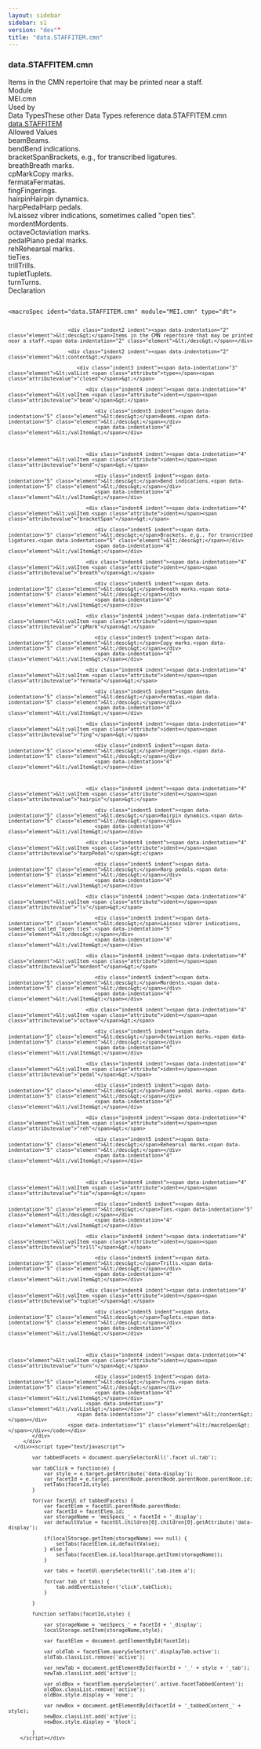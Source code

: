 ```yaml
---
layout: sidebar
sidebar: s1
version: "dev""
title: "data.STAFFITEM.cmn"
---
```

<div class="specPage">
   <div class="datatypeSpec">
      <h3 id="data.STAFFITEM.cmn">data.STAFFITEM.cmn</h3>
      <div class="specs">
         <div class="desc">Items in the CMN repertoire that may be printed near a staff.</div>
         <div class="facet module">
            <div class="label">Module</div>
            <div class="statement text">MEI.cmn</div>
         </div>
         <div class="facet usedBy" id="usedBy">
            <div class="label">Used by</div>
            <div class="statement list">
               <div class="classBox dtBox" title="Data Types">
                  <div class="classHeading"><label class="classLabel">Data Types</label><span class="classDesc">These other Data Types reference data.STAFFITEM.cmn</span></div>
                  <div class="classContent"><span class="ident datatype" data-ident="data.STAFFITEM" data-module="MEI" title="Items that may be printed above, below, or between staves."><a class="classLink" href="{{ site.baseurl }}/{{ page.version }}/data-types/data.staffitem.html">data.STAFFITEM</a></span></div>
               </div>
            </div>
         </div>
         <div class="facet allowedValues" id="allowedValues">
            <div class="label">Allowed Values</div>
            <div class="statement list">
               <div class="dataValueBox" id="beam"><span class="dataValue ident">beam</span><span class="dataValue desc">Beams.</span></div>
               <div class="dataValueBox" id="bend"><span class="dataValue ident">bend</span><span class="dataValue desc">Bend indications.</span></div>
               <div class="dataValueBox" id="bracketSpan"><span class="dataValue ident">bracketSpan</span><span class="dataValue desc">Brackets, e.g., for transcribed ligatures.</span></div>
               <div class="dataValueBox" id="breath"><span class="dataValue ident">breath</span><span class="dataValue desc">Breath marks.</span></div>
               <div class="dataValueBox" id="cpMark"><span class="dataValue ident">cpMark</span><span class="dataValue desc">Copy marks.</span></div>
               <div class="dataValueBox" id="fermata"><span class="dataValue ident">fermata</span><span class="dataValue desc">Fermatas.</span></div>
               <div class="dataValueBox" id="fing"><span class="dataValue ident">fing</span><span class="dataValue desc">Fingerings.</span></div>
               <div class="dataValueBox" id="hairpin"><span class="dataValue ident">hairpin</span><span class="dataValue desc">Hairpin dynamics.</span></div>
               <div class="dataValueBox" id="harpPedal"><span class="dataValue ident">harpPedal</span><span class="dataValue desc">Harp pedals.</span></div>
               <div class="dataValueBox" id="lv"><span class="dataValue ident">lv</span><span class="dataValue desc">Laissez vibrer indications, sometimes called "open ties".</span></div>
               <div class="dataValueBox" id="mordent"><span class="dataValue ident">mordent</span><span class="dataValue desc">Mordents.</span></div>
               <div class="dataValueBox" id="octave"><span class="dataValue ident">octave</span><span class="dataValue desc">Octaviation marks.</span></div>
               <div class="dataValueBox" id="pedal"><span class="dataValue ident">pedal</span><span class="dataValue desc">Piano pedal marks.</span></div>
               <div class="dataValueBox" id="reh"><span class="dataValue ident">reh</span><span class="dataValue desc">Rehearsal marks.</span></div>
               <div class="dataValueBox" id="tie"><span class="dataValue ident">tie</span><span class="dataValue desc">Ties.</span></div>
               <div class="dataValueBox" id="trill"><span class="dataValue ident">trill</span><span class="dataValue desc">Trills.</span></div>
               <div class="dataValueBox" id="tuplet"><span class="dataValue ident">tuplet</span><span class="dataValue desc">Tuplets.</span></div>
               <div class="dataValueBox" id="turn"><span class="dataValue ident">turn</span><span class="dataValue desc">Turns.</span></div>
            </div>
         </div>
         <div class="facet declaration">
            <div class="label">Declaration</div>
            <div class="statement declaration">
               <div class="code" xml:space="preserve" data-lang="ODD"><code>
                     <div class="indent1 indent"><span data-indentation="1" class="element">&lt;macroSpec <span class="attribute">ident=</span><span class="attributevalue">"data.STAFFITEM.cmn"</span> <span class="attribute">module=</span><span class="attributevalue">"MEI.cmn"</span> <span class="attribute">type=</span><span class="attributevalue">"dt"</span>&gt;</span>
                        
                        <div class="indent2 indent"><span data-indentation="2" class="element">&lt;desc&gt;</span>Items in the CMN repertoire that may be printed near a staff.<span data-indentation="2" class="element">&lt;/desc&gt;</span></div>
                        
                        <div class="indent2 indent"><span data-indentation="2" class="element">&lt;content&gt;</span>
                           
                           <div class="indent3 indent"><span data-indentation="3" class="element">&lt;valList <span class="attribute">type=</span><span class="attributevalue">"closed"</span>&gt;</span>
                              
                              <div class="indent4 indent"><span data-indentation="4" class="element">&lt;valItem <span class="attribute">ident=</span><span class="attributevalue">"beam"</span>&gt;</span>
                                 
                                 <div class="indent5 indent"><span data-indentation="5" class="element">&lt;desc&gt;</span>Beams.<span data-indentation="5" class="element">&lt;/desc&gt;</span></div>
                                 <span data-indentation="4" class="element">&lt;/valItem&gt;</span></div>
                              
                              
                              
                              <div class="indent4 indent"><span data-indentation="4" class="element">&lt;valItem <span class="attribute">ident=</span><span class="attributevalue">"bend"</span>&gt;</span>
                                 
                                 <div class="indent5 indent"><span data-indentation="5" class="element">&lt;desc&gt;</span>Bend indications.<span data-indentation="5" class="element">&lt;/desc&gt;</span></div>
                                 <span data-indentation="4" class="element">&lt;/valItem&gt;</span></div>
                              
                              <div class="indent4 indent"><span data-indentation="4" class="element">&lt;valItem <span class="attribute">ident=</span><span class="attributevalue">"bracketSpan"</span>&gt;</span>
                                 
                                 <div class="indent5 indent"><span data-indentation="5" class="element">&lt;desc&gt;</span>Brackets, e.g., for transcribed ligatures.<span data-indentation="5" class="element">&lt;/desc&gt;</span></div>
                                 <span data-indentation="4" class="element">&lt;/valItem&gt;</span></div>
                              
                              <div class="indent4 indent"><span data-indentation="4" class="element">&lt;valItem <span class="attribute">ident=</span><span class="attributevalue">"breath"</span>&gt;</span>
                                 
                                 <div class="indent5 indent"><span data-indentation="5" class="element">&lt;desc&gt;</span>Breath marks.<span data-indentation="5" class="element">&lt;/desc&gt;</span></div>
                                 <span data-indentation="4" class="element">&lt;/valItem&gt;</span></div>
                              
                              <div class="indent4 indent"><span data-indentation="4" class="element">&lt;valItem <span class="attribute">ident=</span><span class="attributevalue">"cpMark"</span>&gt;</span>
                                 
                                 <div class="indent5 indent"><span data-indentation="5" class="element">&lt;desc&gt;</span>Copy marks.<span data-indentation="5" class="element">&lt;/desc&gt;</span></div>
                                 <span data-indentation="4" class="element">&lt;/valItem&gt;</span></div>
                              
                              <div class="indent4 indent"><span data-indentation="4" class="element">&lt;valItem <span class="attribute">ident=</span><span class="attributevalue">"fermata"</span>&gt;</span>
                                 
                                 <div class="indent5 indent"><span data-indentation="5" class="element">&lt;desc&gt;</span>Fermatas.<span data-indentation="5" class="element">&lt;/desc&gt;</span></div>
                                 <span data-indentation="4" class="element">&lt;/valItem&gt;</span></div>
                              
                              <div class="indent4 indent"><span data-indentation="4" class="element">&lt;valItem <span class="attribute">ident=</span><span class="attributevalue">"fing"</span>&gt;</span>
                                 
                                 <div class="indent5 indent"><span data-indentation="5" class="element">&lt;desc&gt;</span>Fingerings.<span data-indentation="5" class="element">&lt;/desc&gt;</span></div>
                                 <span data-indentation="4" class="element">&lt;/valItem&gt;</span></div>
                              
                              
                              
                              <div class="indent4 indent"><span data-indentation="4" class="element">&lt;valItem <span class="attribute">ident=</span><span class="attributevalue">"hairpin"</span>&gt;</span>
                                 
                                 <div class="indent5 indent"><span data-indentation="5" class="element">&lt;desc&gt;</span>Hairpin dynamics.<span data-indentation="5" class="element">&lt;/desc&gt;</span></div>
                                 <span data-indentation="4" class="element">&lt;/valItem&gt;</span></div>
                              
                              <div class="indent4 indent"><span data-indentation="4" class="element">&lt;valItem <span class="attribute">ident=</span><span class="attributevalue">"harpPedal"</span>&gt;</span>
                                 
                                 <div class="indent5 indent"><span data-indentation="5" class="element">&lt;desc&gt;</span>Harp pedals.<span data-indentation="5" class="element">&lt;/desc&gt;</span></div>
                                 <span data-indentation="4" class="element">&lt;/valItem&gt;</span></div>
                              
                              <div class="indent4 indent"><span data-indentation="4" class="element">&lt;valItem <span class="attribute">ident=</span><span class="attributevalue">"lv"</span>&gt;</span>
                                 
                                 <div class="indent5 indent"><span data-indentation="5" class="element">&lt;desc&gt;</span>Laissez vibrer indications, sometimes called "open ties".<span data-indentation="5" class="element">&lt;/desc&gt;</span></div>
                                 <span data-indentation="4" class="element">&lt;/valItem&gt;</span></div>
                              
                              <div class="indent4 indent"><span data-indentation="4" class="element">&lt;valItem <span class="attribute">ident=</span><span class="attributevalue">"mordent"</span>&gt;</span>
                                 
                                 <div class="indent5 indent"><span data-indentation="5" class="element">&lt;desc&gt;</span>Mordents.<span data-indentation="5" class="element">&lt;/desc&gt;</span></div>
                                 <span data-indentation="4" class="element">&lt;/valItem&gt;</span></div>
                              
                              <div class="indent4 indent"><span data-indentation="4" class="element">&lt;valItem <span class="attribute">ident=</span><span class="attributevalue">"octave"</span>&gt;</span>
                                 
                                 <div class="indent5 indent"><span data-indentation="5" class="element">&lt;desc&gt;</span>Octaviation marks.<span data-indentation="5" class="element">&lt;/desc&gt;</span></div>
                                 <span data-indentation="4" class="element">&lt;/valItem&gt;</span></div>
                              
                              <div class="indent4 indent"><span data-indentation="4" class="element">&lt;valItem <span class="attribute">ident=</span><span class="attributevalue">"pedal"</span>&gt;</span>
                                 
                                 <div class="indent5 indent"><span data-indentation="5" class="element">&lt;desc&gt;</span>Piano pedal marks.<span data-indentation="5" class="element">&lt;/desc&gt;</span></div>
                                 <span data-indentation="4" class="element">&lt;/valItem&gt;</span></div>
                              
                              <div class="indent4 indent"><span data-indentation="4" class="element">&lt;valItem <span class="attribute">ident=</span><span class="attributevalue">"reh"</span>&gt;</span>
                                 
                                 <div class="indent5 indent"><span data-indentation="5" class="element">&lt;desc&gt;</span>Rehearsal marks.<span data-indentation="5" class="element">&lt;/desc&gt;</span></div>
                                 <span data-indentation="4" class="element">&lt;/valItem&gt;</span></div>
                              
                              
                              
                              <div class="indent4 indent"><span data-indentation="4" class="element">&lt;valItem <span class="attribute">ident=</span><span class="attributevalue">"tie"</span>&gt;</span>
                                 
                                 <div class="indent5 indent"><span data-indentation="5" class="element">&lt;desc&gt;</span>Ties.<span data-indentation="5" class="element">&lt;/desc&gt;</span></div>
                                 <span data-indentation="4" class="element">&lt;/valItem&gt;</span></div>
                              
                              <div class="indent4 indent"><span data-indentation="4" class="element">&lt;valItem <span class="attribute">ident=</span><span class="attributevalue">"trill"</span>&gt;</span>
                                 
                                 <div class="indent5 indent"><span data-indentation="5" class="element">&lt;desc&gt;</span>Trills.<span data-indentation="5" class="element">&lt;/desc&gt;</span></div>
                                 <span data-indentation="4" class="element">&lt;/valItem&gt;</span></div>
                              
                              <div class="indent4 indent"><span data-indentation="4" class="element">&lt;valItem <span class="attribute">ident=</span><span class="attributevalue">"tuplet"</span>&gt;</span>
                                 
                                 <div class="indent5 indent"><span data-indentation="5" class="element">&lt;desc&gt;</span>Tuplets.<span data-indentation="5" class="element">&lt;/desc&gt;</span></div>
                                 <span data-indentation="4" class="element">&lt;/valItem&gt;</span></div>
                              
                              
                              
                              <div class="indent4 indent"><span data-indentation="4" class="element">&lt;valItem <span class="attribute">ident=</span><span class="attributevalue">"turn"</span>&gt;</span>
                                 
                                 <div class="indent5 indent"><span data-indentation="5" class="element">&lt;desc&gt;</span>Turns.<span data-indentation="5" class="element">&lt;/desc&gt;</span></div>
                                 <span data-indentation="4" class="element">&lt;/valItem&gt;</span></div>
                              <span data-indentation="3" class="element">&lt;/valList&gt;</span></div>
                           <span data-indentation="2" class="element">&lt;/content&gt;</span></div>
                        <span data-indentation="1" class="element">&lt;/macroSpec&gt;</span></div></code></div>
            </div>
         </div>
      </div><script type="text/javascript">
            
            var tabbedFacets = document.querySelectorAll('.facet ul.tab');
            
            var tabClick = function(e) {
                var style = e.target.getAttribute('data-display');
                var facetId = e.target.parentNode.parentNode.parentNode.parentNode.id;
                setTabs(facetId,style)
            }
            
            for(var facetUl of tabbedFacets) {
                var facetElem = facetUl.parentNode.parentNode;
                var facetId = facetElem.id;
                var storageName = 'meiSpecs_' + facetId + '_display';
                var defaultValue = facetUl.children[0].children[0].getAttribute('data-display');
                
                if(localStorage.getItem(storageName) === null) {
                    setTabs(facetElem.id,defaultValue);
                } else {
                    setTabs(facetElem.id,localStorage.getItem(storageName));
                }
                
                var tabs = facetUl.querySelectorAll('.tab-item a');
                
                for(var tab of tabs) {
                    tab.addEventListener('click',tabClick);
                }
                
            }
            
            function setTabs(facetId,style) {
                
                var storageName = 'meiSpecs_' + facetId + '_display';
                localStorage.setItem(storageName,style);
                
                var facetElem = document.getElementById(facetId);
                
                var oldTab = facetElem.querySelector('.displayTab.active');
                oldTab.classList.remove('active');
                
                var newTab = document.getElementById(facetId + '_' + style + '_tab');
                newTab.classList.add('active');
                
                var oldBox = facetElem.querySelector('.active.facetTabbedContent');
                oldBox.classList.remove('active');
                oldBox.style.display = 'none';
                
                var newBox = document.getElementById(facetId + '_tabbedContent_' + style);
                newBox.classList.add('active');
                newBox.style.display = 'block';
                
            }
        </script></div>
</div>